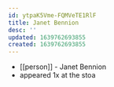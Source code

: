 ```yaml
---
id: ytpaK5Vme-FQMVeTE1RlF
title: Janet Bennion
desc: ''
updated: 1639762693855
created: 1639762693855
---
```



- [[person]] - Janet Bennion
- appeared 1x at the stoa
